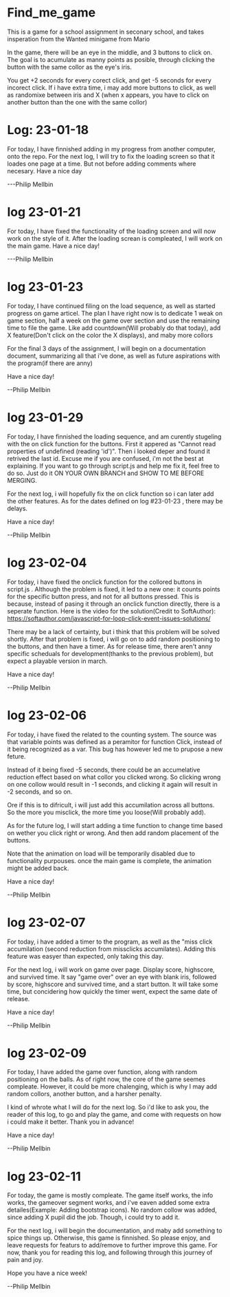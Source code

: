 # Find_me_game
This is a game for a school assignment in seconary school, and takes insperation from the Wanted minigame from Mario

In the game, there will be an eye in the middle, and 3 buttons to click on.
The goal is to acumulate as manny points as posible, through clicking the
button with the same collor as the eye's iris.

You get +2 seconds for every corect click, and get -5 seconds for every incorect click.
If i have extra time, i may add more buttons to click, as well as randomixe between iris and X
(when x appears, you have to click on another button than the one with the same collor)

# Log: 23-01-18
For today, I have finnished adding in my progress from another computer, onto the repo.
For the next log, I will try to fix the loading screen so that it loades one page at a time.
But not before adding comments where necesary.
Have a nice day

---Philip Mellbin

# log 23-01-21
For today, I have fixed the functionality of the loading screen and will now work on the style of it.
After the loading screan is compleated, I will work on the main game.
Have a nice day!

---Philip Mellbin

# log 23-01-23

For today, I have continued filing on the load sequence, as well as started progress on game articel.
The plan I have right now is to dedicate 1 weak on game section, half a week on the game over section and use the remaining time to file the game. Like add countdown(Will probably do that today), add X feature(Don't click on the color the X displays), and maby more collors

For the final 3 days of the assignment, I will begin on a documentation document, summarizing all that i've done, as well as future aspirations with the program(if there are anny)

Have a nice day!

--Philip Mellbin

# log 23-01-29

For today, I have finnished the loading sequence, and am curently stugeling with the on click function for the buttons.
First it appered as "Cannot read properties of undefined (reading 'id')". Then i looked deper and found it retrived the last id.
Excuse me if you are confused, i'm not the best at explaining. If you want to go through script.js and help me fix it, 
feel free to do so. Just do it ON YOUR OWN BRANCH and SHOW TO ME BEFORE MERGING.

For the next log, i will hopefully fix the on click function so i can later add the other features.
As for the dates defined on log #23-01-23 , there may be delays.

Have a nice day!

--Philip Mellbin

# log 23-02-04

For today, i have fixed the onclick function for the collored buttons in script.js . Although the problem is fixed, it led to
a new one: it counts points for the specific button press, and not for all buttons pressed. This is because, instead of pasing it through
an onclick function directly, there is a seperate function. Here is the video for the solution(Credit to SoftAuthor): 
https://softauthor.com/javascript-for-loop-click-event-issues-solutions/


There may be a lack of certainty, but i think that this problem will be solved shortly. After that problem is fixed,
i will go on to add random positioning to the buttons, and then have a timer. As for release time, there aren't anny
specific scheduals for development(thanks to the previous problem), but expect a playable version in march.

Have a nice day!

--Philip Mellbin

# log 23-02-06

For today, i have fixed the related to the counting system. The source was that variable points
was defined as a peramitor for function Click, instead of it being recognized as a var.
This bug has however led me to prupose a new feture. 

Instead of it being fixed -5 seconds, there could be an accumelative reduction effect based
on what collor you clicked wrong. So clicking wrong on one collow would result in -1 seconds,
and clicking it again will result in -2 seconds, and so on.

Ore if this is to difricult, i will just add this accumilation across all buttons. So
the more you misclick, the more time you loose(Will probably add).

As for the future log, I will start adding a time function to change time based on wether you
click right or wrong. And then add random placement of the buttons.

Note that the animation on load will be temporarily disabled due to
functionality purpouses. once the main game is complete, the animation might be added back.

Have a nice day!

--Philip Mellbin

# log 23-02-07

For today, i have added a timer to the program, as well as the "miss click accumilation
(second reduction from missclicks accumilates). Adding this feature was easyer than expected,
only taking this day.

For the next log, i will work on game over page. Display score, highscore, and survived time.
It say "game over" over an eye with blank iris, followed by score, highscore and survived time,
and a start button. It will take some time, but concidering how quickly the timer went,
expect the same date of release.

Have a nice day!

--Philip Mellbin

# log 23-02-09

For today, I have added the game over function, along with random positioning on the balls.
As of right now, the core of the game seemes compleate. However, it could be more chalenging,
which is why I may add random collors, another button, and a harsher penalty.

I kind of whrote what I will do for the next log. So i'd like to ask you, the reader of this
log, to go and play the game, and come with requests on how i could make it better. Thank you in advance!

Have a nice day!

--Philip Mellbin

# log 23-02-11

For today, the game is mostly compleate. The game itself works, the info works, the gameover segment works, and
i've eaven added some extra detailes(Example: Adding bootstrap icons). No random collow was added, since adding
X pupil did the job. Though, i could try to add it.

For the next log, i will begin the documentation, and maby add something to spice things up. Otherwise, this
game is finnished. So please enjoy, and leave requests for featurs to add/remove to further improve this game.
For now, thank you for reading this log, and following through this journey of pain and joy. 

Hope you have a nice week!

--Philip Mellbin



